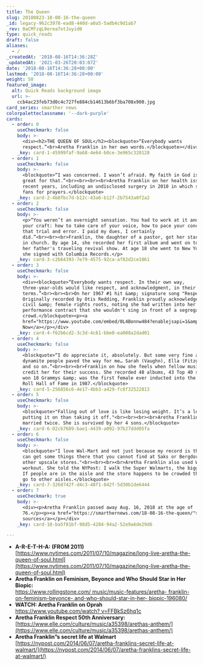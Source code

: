 ```yaml
---
title: The Queen
slug: 20180823-18-08-16-the-queen
_id: legacy-962c3978-ead8-440d-a0a5-5adb4c9d1ab7
_rev: 0aCMfzqL0erea7otJuyid0
type: quick_reads
draft: false
aliases:
  - /
_createdAt: '2018-08-16T14:36:28Z'
_updatedAt: '2021-03-26T20:03:07Z'
date: '2018-08-16T14:36:28+00:00'
lastmod: '2018-08-16T14:36:28+00:00'
weight: 50
featured_image:
  alt: Quick Reads background image
  url: >-
    ccb4ac23feb73d0c4c727fe884cb14613b6bf3ba708x900.jpg
card_series: smarther news
colorpaletteclassname: '--dark-purple'
cards:
  - order: 0
    useCheckmark: false
    body: >-
      <div><h2>THE QUEEN OF SOUL</h2><blockquote>“Everybody wants
      respect.”<br>Aretha Franklin in her own words.</blockquote></div>
    _key: card-1-45999faf-9a68-4e64-b0ce-3e965c320128
  - order: 1
    useCheckmark: false
    body: >-
      <blockquote>“I was concerned. I wasn’t afraid. My faith in God is too
      great for that.”<br><br><br><br>Aretha Franklin on her health issues in
      recent years, including an undisclosed surgery in 2010 in which she asked
      fans for prayers.</blockquote>
    _key: card-2-4b8fbc7d-b12c-43a6-b12f-2b7543a0f2a2
  - order: 2
    useCheckmark: false
    body: >-
      <p>“You weren’t an overnight sensation. You had to work at it and learn
      your craft: how to take care of your voice, how to pace your concerts, all
      that trial and error. I paid my dues, I certainly
      did.”<br><br><br>Franklin, the daughter of a pastor, got her start singing
      in church. By age 14, she recorded her first album and went on tour with
      her father's traveling revival show. At age 18 she went to New York, where
      she signed with Columbia Records.</p>
    _key: card-3-c2b64393-7e79-4575-92ca-af82d2ce1061
  - order: 3
    useCheckmark: false
    body: >-
      <div><blockquote>“Everybody wants respect. In their own way,
      three-year-olds would like respect, and acknowledgment, in their
      terms.”<br><br><br>On her 1967 #1 hit &amp; signature song "Respect."
      Originally recorded by Otis Redding, Franklin proudly acknowledged its
      civil &amp; female rights roots, noting she had written into her
      performance contract that she wouldn't sing in front of a segregated
      crowd.</blockquote><p><a
      href="https://www.youtube.com/embed/0L4Bonnw484?enablejsapi=1&amp;autoplay=1&amp;rel=0">Watch
      Now</a></p></div>
    _key: card-4-f62b6cd2-3c3d-4c61-bbe0-ea008a2dad01
  - order: 4
    useCheckmark: false
    body: >-
      <blockquote>“I do appreciate it, absolutely. But some very fine and
      dynamite people paved the way for me… Sarah (Vaughn), Ella (Fitzgerald),
      and so on.”<br><br><br>Franklin on how she feels when fellow music artists
      credit her for their success. She recorded 48 albums, 43 Top 40 singles,
      won 18 Grammys &amp; was the first female ever inducted into the Rock and
      Roll Hall of Fame in 1987.</blockquote>
    _key: card-5-256856c6-4e17-4bb3-a429-fc8f32522813
  - order: 5
    useCheckmark: false
    body: >-
      <blockquote>"Falling out of love is like losing weight. It’s a lot easier
      putting it on than taking it off."<br><br><br><br>Aretha Franklin was
      married twice. She is survived by her 4 sons.</blockquote>
    _key: card-6-02cb7689-bae1-4439-a092-97b27ddd05fa
  - order: 6
    useCheckmark: false
    body: >-
      <blockquote>"I love Wal-Mart and not just because my record is there. You
      can get some things there that you cannot find at Saks or Bergdorf’s or
      other upscale stores."<br><br><br><br>Aretha Franklin also used Walmart to
      workout. She told the NYPost: I walk the Super Walmarts, the biggest ones.
      If people are in the aisle and the store happens to be crowded that day, I
      go to other aisles.</blockquote>
    _key: card-7-3268742f-d4c3-48f1-842f-5d30b1de6444
  - order: 7
    useCheckmark: true
    body: >-
      <div><p>Aretha Franklin passed away Aug. 16, 2018 at the age of
      76.</p><p><a href="https://smarthernews.com/18-08-16-the-queen/">view
      sources</a></p></div>
    _key: card-10-ba5f81bf-98d5-4284-94a2-52e9a6de29d6

---
```

* **A-R-E-T-H-A: (FROM 2011)**  
[https://www.nytimes.com/2011/07/10/magazine/long-live-aretha-the-queen-of-soul.html](https://www.nytimes.com/2011/07/10/magazine/long-live-aretha-the-queen-of-soul.html)
* **Aretha Franklin on Feminism, Beyonce and Who Should Star in Her Biopic:**  
[https://www.rollingstone.com/ music/music-features/aretha- franklin-on-feminism-beyonce- and-who-should-star-in-her- biopic-196080/](https://www.rollingstone.com/music/music-features/aretha-franklin-on-feminism-beyonce-and-who-should-star-in-her-biopic-196080/)
* **WATCH: Aretha Franklin on Oprah**  
[https://www.youtube.com/watch? v=FFBkSz6hq1c](https://www.youtube.com/watch?v=FFBkSz6hq1c)
* **Aretha Franklin Respect 50th Anniversary:**  
[https://www.elle.com/culture/music/a35398/arethas-anthem/](https://www.elle.com/culture/music/a35398/arethas-anthem/)
* **Aretha Franklin”s secret life at Walmart**  
[https://nypost.com/2014/06/07/aretha-franklins-secret-life-at-walmart/](https://nypost.com/2014/06/07/aretha-franklins-secret-life-at-walmart/)